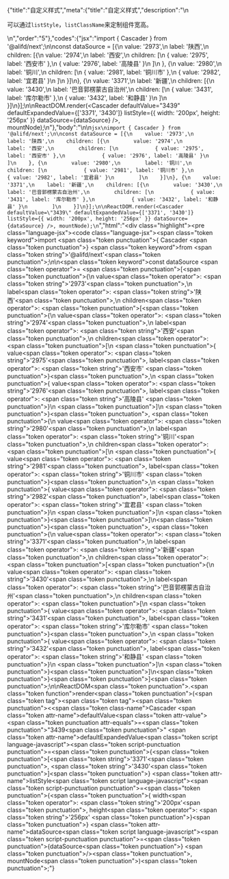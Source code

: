 {"title":"自定义样式","meta":{"title":"自定义样式","description":"\n<p>可以通过<code>listStyle</code>，<code>listClassName</code>来定制组件宽高。</p>\n","order":"5"},"codes":{"jsx":"import { Cascader } from '@alifd/next';\n\nconst dataSource = [{\n    value: '2973',\n    label: '陕西',\n    children: [{\n        value: '2974',\n        label: '西安',\n        children: [\n            { value: '2975', label: '西安市' },\n            { value: '2976', label: '高陵县' }\n        ]\n    }, {\n        value: '2980',\n        label: '铜川',\n        children: [\n            { value: '2981', label: '铜川市' },\n            { value: '2982', label: '宜君县' }\n        ]\n    }]\n}, {\n    value: '3371',\n    label: '新疆',\n    children: [{\n        value: '3430',\n        label: '巴音郭楞蒙古自治州',\n        children: [\n            { value: '3431', label: '库尔勒市' },\n            { value: '3432', label: '和静县' }\n        ]\n    }]\n}];\n\nReactDOM.render(<Cascader defaultValue=\"3439\" defaultExpandedValue={['3371', '3430']} listStyle={{ width: '200px', height: '256px' }} dataSource={dataSource} />, mountNode);\n"},"body":"\n\n````jsx\nimport { Cascader } from '@alifd/next';\n\nconst dataSource = [{\n    value: '2973',\n    label: '陕西',\n    children: [{\n        value: '2974',\n        label: '西安',\n        children: [\n            { value: '2975', label: '西安市' },\n            { value: '2976', label: '高陵县' }\n        ]\n    }, {\n        value: '2980',\n        label: '铜川',\n        children: [\n            { value: '2981', label: '铜川市' },\n            { value: '2982', label: '宜君县' }\n        ]\n    }]\n}, {\n    value: '3371',\n    label: '新疆',\n    children: [{\n        value: '3430',\n        label: '巴音郭楞蒙古自治州',\n        children: [\n            { value: '3431', label: '库尔勒市' },\n            { value: '3432', label: '和静县' }\n        ]\n    }]\n}];\n\nReactDOM.render(<Cascader defaultValue=\"3439\" defaultExpandedValue={['3371', '3430']} listStyle={{ width: '200px', height: '256px' }} dataSource={dataSource} />, mountNode);\n````","html":"<script>(function(){'use strict';\n\nvar _next = require('@alifd/next');\n\nvar dataSource = [{\n    value: '2973',\n    label: '陕西',\n    children: [{\n        value: '2974',\n        label: '西安',\n        children: [{ value: '2975', label: '西安市' }, { value: '2976', label: '高陵县' }]\n    }, {\n        value: '2980',\n        label: '铜川',\n        children: [{ value: '2981', label: '铜川市' }, { value: '2982', label: '宜君县' }]\n    }]\n}, {\n    value: '3371',\n    label: '新疆',\n    children: [{\n        value: '3430',\n        label: '巴音郭楞蒙古自治州',\n        children: [{ value: '3431', label: '库尔勒市' }, { value: '3432', label: '和静县' }]\n    }]\n}];\n\nReactDOM.render(React.createElement(_next.Cascader, { defaultValue: '3439', defaultExpandedValue: ['3371', '3430'], listStyle: { width: '200px', height: '256px' }, dataSource: dataSource }), mountNode);})()</script><div class=\"highlight\"><pre class=\"language-jsx\"><code class=\"language-jsx\"><span class=\"token keyword\">import</span> <span class=\"token punctuation\">{</span> Cascader <span class=\"token punctuation\">}</span> <span class=\"token keyword\">from</span> <span class=\"token string\">'@alifd/next'</span><span class=\"token punctuation\">;</span>\n\n<span class=\"token keyword\">const</span> dataSource <span class=\"token operator\">=</span> <span class=\"token punctuation\">[</span><span class=\"token punctuation\">{</span>\n    value<span class=\"token operator\">:</span> <span class=\"token string\">'2973'</span><span class=\"token punctuation\">,</span>\n    label<span class=\"token operator\">:</span> <span class=\"token string\">'陕西'</span><span class=\"token punctuation\">,</span>\n    children<span class=\"token operator\">:</span> <span class=\"token punctuation\">[</span><span class=\"token punctuation\">{</span>\n        value<span class=\"token operator\">:</span> <span class=\"token string\">'2974'</span><span class=\"token punctuation\">,</span>\n        label<span class=\"token operator\">:</span> <span class=\"token string\">'西安'</span><span class=\"token punctuation\">,</span>\n        children<span class=\"token operator\">:</span> <span class=\"token punctuation\">[</span>\n            <span class=\"token punctuation\">{</span> value<span class=\"token operator\">:</span> <span class=\"token string\">'2975'</span><span class=\"token punctuation\">,</span> label<span class=\"token operator\">:</span> <span class=\"token string\">'西安市'</span> <span class=\"token punctuation\">}</span><span class=\"token punctuation\">,</span>\n            <span class=\"token punctuation\">{</span> value<span class=\"token operator\">:</span> <span class=\"token string\">'2976'</span><span class=\"token punctuation\">,</span> label<span class=\"token operator\">:</span> <span class=\"token string\">'高陵县'</span> <span class=\"token punctuation\">}</span>\n        <span class=\"token punctuation\">]</span>\n    <span class=\"token punctuation\">}</span><span class=\"token punctuation\">,</span> <span class=\"token punctuation\">{</span>\n        value<span class=\"token operator\">:</span> <span class=\"token string\">'2980'</span><span class=\"token punctuation\">,</span>\n        label<span class=\"token operator\">:</span> <span class=\"token string\">'铜川'</span><span class=\"token punctuation\">,</span>\n        children<span class=\"token operator\">:</span> <span class=\"token punctuation\">[</span>\n            <span class=\"token punctuation\">{</span> value<span class=\"token operator\">:</span> <span class=\"token string\">'2981'</span><span class=\"token punctuation\">,</span> label<span class=\"token operator\">:</span> <span class=\"token string\">'铜川市'</span> <span class=\"token punctuation\">}</span><span class=\"token punctuation\">,</span>\n            <span class=\"token punctuation\">{</span> value<span class=\"token operator\">:</span> <span class=\"token string\">'2982'</span><span class=\"token punctuation\">,</span> label<span class=\"token operator\">:</span> <span class=\"token string\">'宜君县'</span> <span class=\"token punctuation\">}</span>\n        <span class=\"token punctuation\">]</span>\n    <span class=\"token punctuation\">}</span><span class=\"token punctuation\">]</span>\n<span class=\"token punctuation\">}</span><span class=\"token punctuation\">,</span> <span class=\"token punctuation\">{</span>\n    value<span class=\"token operator\">:</span> <span class=\"token string\">'3371'</span><span class=\"token punctuation\">,</span>\n    label<span class=\"token operator\">:</span> <span class=\"token string\">'新疆'</span><span class=\"token punctuation\">,</span>\n    children<span class=\"token operator\">:</span> <span class=\"token punctuation\">[</span><span class=\"token punctuation\">{</span>\n        value<span class=\"token operator\">:</span> <span class=\"token string\">'3430'</span><span class=\"token punctuation\">,</span>\n        label<span class=\"token operator\">:</span> <span class=\"token string\">'巴音郭楞蒙古自治州'</span><span class=\"token punctuation\">,</span>\n        children<span class=\"token operator\">:</span> <span class=\"token punctuation\">[</span>\n            <span class=\"token punctuation\">{</span> value<span class=\"token operator\">:</span> <span class=\"token string\">'3431'</span><span class=\"token punctuation\">,</span> label<span class=\"token operator\">:</span> <span class=\"token string\">'库尔勒市'</span> <span class=\"token punctuation\">}</span><span class=\"token punctuation\">,</span>\n            <span class=\"token punctuation\">{</span> value<span class=\"token operator\">:</span> <span class=\"token string\">'3432'</span><span class=\"token punctuation\">,</span> label<span class=\"token operator\">:</span> <span class=\"token string\">'和静县'</span> <span class=\"token punctuation\">}</span>\n        <span class=\"token punctuation\">]</span>\n    <span class=\"token punctuation\">}</span><span class=\"token punctuation\">]</span>\n<span class=\"token punctuation\">}</span><span class=\"token punctuation\">]</span><span class=\"token punctuation\">;</span>\n\nReactDOM<span class=\"token punctuation\">.</span><span class=\"token function\">render</span><span class=\"token punctuation\">(</span><span class=\"token tag\"><span class=\"token tag\"><span class=\"token punctuation\">&lt;</span><span class=\"token class-name\">Cascader</span></span> <span class=\"token attr-name\">defaultValue</span><span class=\"token attr-value\"><span class=\"token punctuation attr-equals\">=</span><span class=\"token punctuation\">\"</span>3439<span class=\"token punctuation\">\"</span></span> <span class=\"token attr-name\">defaultExpandedValue</span><span class=\"token script language-javascript\"><span class=\"token script-punctuation punctuation\">=</span><span class=\"token punctuation\">{</span><span class=\"token punctuation\">[</span><span class=\"token string\">'3371'</span><span class=\"token punctuation\">,</span> <span class=\"token string\">'3430'</span><span class=\"token punctuation\">]</span><span class=\"token punctuation\">}</span></span> <span class=\"token attr-name\">listStyle</span><span class=\"token script language-javascript\"><span class=\"token script-punctuation punctuation\">=</span><span class=\"token punctuation\">{</span><span class=\"token punctuation\">{</span> width<span class=\"token operator\">:</span> <span class=\"token string\">'200px'</span><span class=\"token punctuation\">,</span> height<span class=\"token operator\">:</span> <span class=\"token string\">'256px'</span> <span class=\"token punctuation\">}</span><span class=\"token punctuation\">}</span></span> <span class=\"token attr-name\">dataSource</span><span class=\"token script language-javascript\"><span class=\"token script-punctuation punctuation\">=</span><span class=\"token punctuation\">{</span>dataSource<span class=\"token punctuation\">}</span></span> <span class=\"token punctuation\">/></span></span><span class=\"token punctuation\">,</span> mountNode<span class=\"token punctuation\">)</span><span class=\"token punctuation\">;</span></code></pre></div>"}